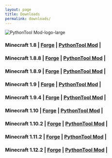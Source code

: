 ```yaml
---
layout: page
title: Downloads
permalink: downloads/
---
```



![PythonTool Mod-logo-large](/PythonTool-Mod/images/pythontool_logo.jpg)


### Minecraft 1.8    | [Forge](http://files.minecraftforge.net/maven/net/minecraftforge/forge/index_1.8.html)    | [PythonTool Mod](https://github.com/ngcm/PythonTool-Mod/tree/master/mod_jars/1.8/pythontool-0.8.jar)   |
### Minecraft 1.8.8  | [Forge](http://files.minecraftforge.net/maven/net/minecraftforge/forge/index_1.8.8.html)  | [PythonTool Mod](https://github.com/ngcm/PythonTool-Mod/tree/master/mod_jars/1.8.8/pythontool-0.8.jar) |
### Minecraft 1.8.9  | [Forge](http://files.minecraftforge.net/maven/net/minecraftforge/forge/index_1.8.9.html)  | [PythonTool Mod](https://github.com/ngcm/PythonTool-Mod/tree/master/mod_jars/1.8.9/pythontool-0.8.jar) |
### Minecraft 1.9    | [Forge](http://files.minecraftforge.net/maven/net/minecraftforge/forge/index_1.9.html)    | [PythonTool Mod](https://github.com/ngcm/PythonTool-Mod/tree/master/mod_jars/1.9/pythontool-0.8.jar) |
### Minecraft 1.9.4  | [Forge](http://files.minecraftforge.net/maven/net/minecraftforge/forge/index_1.9.4.html)  | [PythonTool Mod](https://github.com/ngcm/PythonTool-Mod/tree/master/mod_jars/1.94/pythontool-0.8.jar) |
### Minecraft 1.10   | [Forge](http://files.minecraftforge.net/maven/net/minecraftforge/forge/index_1.10.html)   | [PythonTool Mod](https://github.com/ngcm/PythonTool-Mod/tree/master/mod_jars/1.10/pythontool-0.8.jar) |
### Minecraft 1.10.2 | [Forge](http://files.minecraftforge.net/maven/net/minecraftforge/forge/index_1.10.2.html) | [PythonTool Mod](https://github.com/ngcm/PythonTool-Mod/tree/master/mod_jars/1.10.2/pythontool-0.8.jar) |
### Minecraft 1.11.2 | [Forge](http://files.minecraftforge.net/maven/net/minecraftforge/forge/index_1.11.2.html) | [PythonTool Mod](https://github.com/ngcm/PythonTool-Mod/tree/master/mod_jars/1.11.2/pythontool-0.8.jar) |
### Minecraft 1.12.2 | [Forge](http://files.minecraftforge.net/maven/net/minecraftforge/forge/index_1.12.2.html) | [PythonTool Mod](https://github.com/ngcm/PythonTool-Mod/tree/master/mod_jars/1.12.2/pythontool-0.8.jar) |
